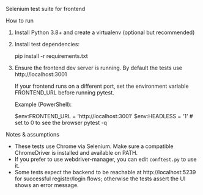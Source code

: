 Selenium test suite for frontend

How to run

1. Install Python 3.8+ and create a virtualenv (optional but recommended)

2. Install test dependencies:

   pip install -r requirements.txt

3. Ensure the frontend dev server is running. By default the tests use http://localhost:3001

   If your frontend runs on a different port, set the environment variable FRONTEND_URL before running pytest.

   Example (PowerShell):

   $env:FRONTEND_URL = 'http://localhost:3001'
   $env:HEADLESS = '1'  # set to 0 to see the browser
   pytest -q

Notes & assumptions
- These tests use Chrome via Selenium. Make sure a compatible ChromeDriver is installed and available on PATH.
- If you prefer to use webdriver-manager, you can edit `conftest.py` to use it.
- Some tests expect the backend to be reachable at http://localhost:5239 for successful register/login flows; otherwise the tests assert the UI shows an error message.
